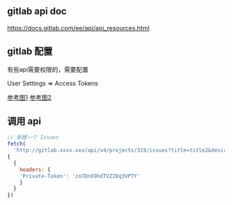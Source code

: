 ## gitlab api doc
https://docs.gitlab.com/ee/api/api_resources.html

## gitlab 配置
有些api需要权限的，需要配置

User Settings =>  Access Tokens

[参考图1](./api_config_1.png)
[参考图2](./api_config_2.png)

## 调用 api
```js
// 新建一个 Issues
fetch(
  'http://gitlab.xxxx.xxx/api/v4/projects/319/issues?title=title2&description=description2 @laifubin', 
{
  { 
    headers: {
    'Private-Token': 'zo7DnX9hdTVZZ8q3VPTY'
    }
  }
})
```